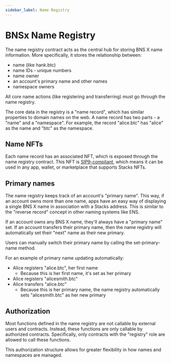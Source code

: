 ```yaml
---
sidebar_label: Name Registry
---
```


# BNSx Name Registry

The name registry contract acts as the central hub for storing BNS X name information. More specifically, it stores the relationship between:

- name (like hank.btc)
- name IDs - unique numbers
- name owner
- an account's primary name and other names
- namespace owners

All core name actions (like registering and transferring) must go through the name registry.

The core data in the registry is a "name record", which has similar properties to domain names on the web. A name record has two parts - a "name" and a "namespace". For example, the record "alice.btc" has "alice" as the name and "btc" as the namespace.

## Name NFTs

Each name record has an associated NFT, which is exposed through the name registry contract. This NFT is [SIP9-compliant](https://github.com/stacksgov/sips/blob/main/sips/sip-009/sip-009-nft-standard.md), which means it can be used in any app, wallet, or marketplace that supports Stacks NFTs.

## Primary names

The name registry keeps track of an account's "primary name". This way, if an account owns more than one name, apps have an easy way of displaying a single BNS X name in association with a Stacks address. This is similar to the "reverse record" concept in other naming systems like ENS.

If an account owns any BNS X name, they'll always have a "primary name" set. If an account transfers their primary name, then the name registry will automatically set their "next" name as their new primary.

Users can manually switch their primary name by calling the set-primary-name method.

For an example of primary name updating automatically:

- Alice registers "alice.btc", her first name
  - Because this is her first name, it's set as her primary
- Alice registers "alicesmith.btc"
- Alice transfers "alice.btc"
  - Because this is her primary name, the name registry automatically sets "alicesmith.btc" as her new primary

## Authorization

Most functions defined in the name registry are not callable by external users and contracts. Instead, these functions are only callable by authorized contracts. Specifically, only contracts with the "registry" role are allowed to call these functions.

This authorization structure allows for greater flexibility in how names and namespaces are managed.
